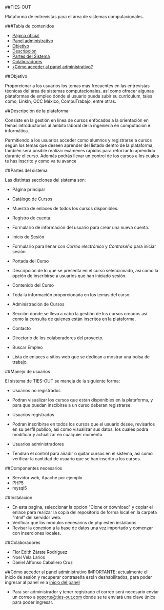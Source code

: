 ##TIES-OUT

Plataforma de entrevistas para el área de sistemas computacionales.

###Tabla de contenidos
 
* [Página oficial](http://www.ties-out.com)
* [Panel administrativo](http://panel.ties-out.com/)
* [Objetivo](#objetivo)
* [Descripción](#descripción-de-la-plataforma)
* [Partes del Sistema](#partes-del-sistema)
* [Colaboradores](#colaboradores)
* [¿Cómo acceder al panel administrativo?](#cómo-acceder-al-panel-administrativo)

##Objetivo

Proporcionar a los usuarios los temas más frecuentes en las entrevistas técnicas del área de sistemas computacionales, así como ofrecer algunas plataformas de empleo donde el usuario pueda subir su currículum, tales como, LinkIn, OCC México, CompuTrabajo, entre otras.
    
##Descripción de la plataforma

Consiste en la gestión en línea de cursos enfocados a la orientación en temas introductorios al ámbito laboral de la ingeniería en computación e informática.

Permitiendo a los usuarios acceder como alumnos y registrarse a cursos según los temas que deseen aprender del listado dentro de la plataforma, también será posible realizar exámenes rápidos para reforzar lo aprendido durante el curso. Además podrás llevar un control de los cursos a los cuales te has inscrito y como va tu avance

##Partes del sistema

Las distintas secciones del sistema son:

* Página principal
* Catálogo de Cursos
 * Muestra de enlaces de todos los cursos disponibles.

* Registro de cuenta  
 * Formulario de información del usuario para crear una nueva cuenta.

* Inicio de Sesión
 * Formulario para llenar con _Correo electrónico_ y _Contraseña_ para iniciar sesión.

* Portada del Curso
 * Descripción de lo que se presenta en el curso seleccionado, así como la opción de inscribirse a usuarios que han iniciado sesión.

* Contenido del Curso
 * Toda la información proporcionada en los temas del curso.

* Administración de Cursos
 * Sección donde se lleva a cabo la gestión de los cursos creados así como la consulta de quienes están inscritos en la plataforma.

* Contacto
 * Directorio de los colaboradores del proyecto.

* Buscar Empleo
 * Lista de enlaces a sitios web que se dedican a mostrar una bolsa de trabajo.

##Manejo de usuarios

El sistema de TIES-OUT se maneja de la siguiente forma:

* Usuarios no registrados
 * Podran visualizar los cursos que estan disponibles en la plataforma, y para que puedan inscibirse a un curso deberan registrarse.

* Usuarios registrados
 *  Podran inscribirse en todos los cursos que el usuario desee, revisarlos en su perfil publico, asi como visualizar sus datos, los cuales podra modificar y actualizar en cualquier momento.

* Usuarios administradores
 * Tendran el control para añadir o quitar cursos en el sistema, asi como verificar la cantidad de usuario que se han inscrito a los cursos.

 ##Componentes necesarios
  * Servidor web, Apache por ejemplo.
  * PHP5
  * mysql5

 ##Instalacion
  * En esta pagina, seleccionar la opcion "Clone or download" y copiar el enlace para realizar la copia del repositorio de forma local en la carpeta "html" del servidor web.
  * Verificar que los modulos necesarios de php esten instalados.
  * Revisar la conexion a la base de datos una vez importado y comenzar con inserciones locales.


##Colaboradores
* Flor Edith Zárate Rodríguez
* Noel Vela Larios
* Daniel Alfonso Caballero Cruz

##Cómo acceder al panel administrativo
IMPORTANTE: actualmente el inicio de sesión y recuperar contraseña están deshabilitados, para poder ingresar al panel ve a [inicio del panel](http://panel.ties-out.com/panel.php)

* Para ser administrador y tener registrado el correo será necesario enviar un correo a soporte@ties-out.com donde se te enviará una clave única para poder ingresar.
